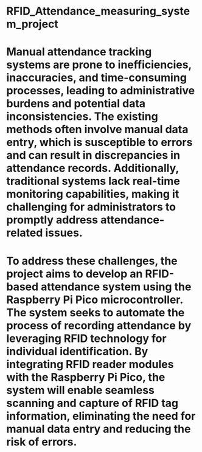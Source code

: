 # RFID_Attendance_measuring_system_project
# Manual attendance tracking systems are prone to inefficiencies, inaccuracies, and time-consuming processes, leading to administrative burdens and potential data inconsistencies. The existing methods often involve manual data entry, which is susceptible to errors and can result in discrepancies in attendance records. Additionally, traditional systems lack real-time monitoring capabilities, making it challenging for administrators to promptly address attendance-related issues. 
# To address these challenges, the project aims to develop an RFID-based attendance system using the Raspberry Pi Pico microcontroller. The system seeks to automate the process of recording attendance by leveraging RFID technology for individual identification. By integrating RFID reader modules with the Raspberry Pi Pico, the system will enable seamless scanning and capture of RFID tag information, eliminating the need for manual data entry and reducing the risk of errors.

